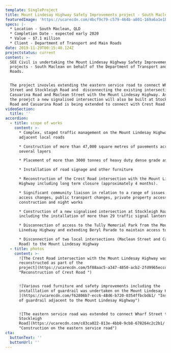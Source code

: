 ```yaml
---
template: SingleProject
title: Mount Lindesay Highway Safety Improvements project - South Maclean
featuredImage: 'https://ucarecdn.com/4bcf9c79-c579-464b-a801-169a6a1e1bf5/'
specs: |-
  * Location - South Maclean, QLD 
  * Completion Date - expected early 2020 
  * Value - $7.1 million 
  * Client - Department of Transport and Main Roads
date: 2019-11-29T00:15:40.124Z
projectstatus: current
content: >-
  SEE Civil is undertaking the Mount Lindesay Highway Safety Improvement
  projects - South Maclean on behalf of the Department of Transport and Main
  Roads. 


  The project invovles extending the eastern service road to connect Wharf
  Street and Stockleigh Road and  disconnecting the existing intersections of
  Casuarina Road and Maclean Street with the Mount Lindesay Highway. As part of
  the proejct a new signalised intersection will also be built at Stockleigh
  Road and Casuarina Road is being extended to connect with Crest Road.
videoSection:
  title: ''
accordion:
  - title: scope of works
    content: >-
      * Complex, staged traffic management on the Mount Lindesay Highway and
      adjacent local roads

      * Construction of more than 47,000 square metres of pavements across
      several layers

      * Placement of more than 3000 tonnes of heavy duty dense grade asphalt  

      * Installation of road signage and other furniture 

      * Reconstruction of the Crest Road intersection with the Mount Lindesay
      Highway including long term closure (approximately 4 months). 

      * Significant community liaison in relation to a range of issues including
      access changes, public transport changes, private property access
      construction and night works

      * Construction of a new signalised intersection at Stockleigh Road
      including the installation of more than 29 traffic signal lanterns. 

      * Disconnection of access to the Tully Memorial Park from the Mount
      Linedsay Highway and extending Beryl Parade to maintain access to the park

      * Disconnection of two local intersections (Maclean Street and Casuarina
      Road) to the Mount Lindesay Highway
  - title: photos
    content: >-
      ![The Crest Road intersection with the Mount Lindesay Highway was
      reconstructed as part of the
      project](https://ucarecdn.com/5f08aac5-a347-4850-acb2-2fd9965eccdf/
      "Reconstruction of Crest Road ")


      ![Various road furniture and safety improvements including the
      installlation of guardrail was undertaken on the Mount Lindesay Highway.
      ](https://ucarecdn.com/f62806b7-ecc6-48d6-b720-0354ffbcbd61/ "Installation
      of guardrail adjacent to the Mount Lindesay Highway")


      ![The eastern service road was extended to connect Wharf Street to
      Stockleigh
      Road](https://ucarecdn.com/c83ca022-813e-4bb0-9cb8-678264c2c2b1/
      "Construction on the eastern service road")
cta:
  buttonText: ''
  buttonUrl: ''
---
```


